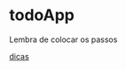 # todoApp
Lembra de colocar os passos

<a href="https://medium.com/@marcosrabaioli/criando-uma-api-rest-utilizando-django-rest-framework-parte-1-55ac3e394fa">dicas</a>


